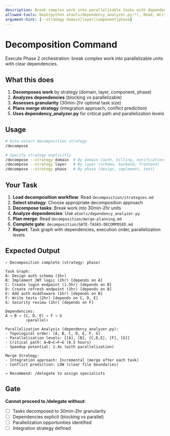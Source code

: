 ```yaml
---
description: Break complex work into parallelizable tasks with dependencies (Orchestration Phase 2)
allowed-tools: Bash(python atools/dependency_analyzer.py:*), Read, Write, TodoWrite
argument-hint: [--strategy domain|layer|component|phase]
---
```


# Decomposition Command

Execute Phase 2 orchestration: break complex work into parallelizable units with clear dependencies.

## What this does

1. **Decomposes work** by strategy (domain, layer, component, phase)
2. **Analyzes dependencies** (blocking vs parallelizable)
3. **Assesses granularity** (30min-2hr optimal task size)
4. **Plans merge strategy** (integration approach, conflict prediction)
5. **Uses dependency_analyzer.py** for critical path and parallelization levels

## Usage

```bash
# Auto-select decomposition strategy
/decompose

# Specify strategy explicitly
/decompose --strategy domain  # By domain (auth, billing, notifications)
/decompose --strategy layer   # By layer (schema, backend, frontend)
/decompose --strategy phase   # By phase (design, implement, test)
```

## Your Task

1. **Load decomposition workflow**: Read `decomposition/strategies.md`
2. **Select strategy**: Choose appropriate decomposition approach
3. **Decompose tasks**: Break work into 30min-2hr units
4. **Analyze dependencies**: Use `atools/dependency_analyzer.py`
5. **Plan merge**: Read `decomposition/merge-planning.md`
6. **Complete gate**: `decomposition/GATE-TASKS-DECOMPOSED.md`
7. **Report**: Task graph with dependencies, execution order, parallelization levels

## Expected Output

```
✓ Decomposition complete (strategy: phase)

Task Graph:
A: Design auth schema (1hr)
B: Implement JWT logic (2hr) [depends on A]
C: Create login endpoint (1.5hr) [depends on B]
D: Create refresh endpoint (1hr) [depends on B]
E: Add auth middleware (1hr) [depends on B]
F: Write tests (2hr) [depends on C, D, E]
G: Security review (1hr) [depends on F]

Dependencies:
A → B → [C, D, E] → F → G
         ↑parallel↑

Parallelization Analysis (dependency_analyzer.py):
- Topological order: [A, B, C, D, E, F, G]
- Parallelization levels: [[A], [B], [C,D,E], [F], [G]]
- Critical path: A→B→C→F→G (6.5 hours)
- Speedup potential: 1.4x (with parallelization)

Merge Strategy:
- Integration approach: Incremental (merge after each task)
- Conflict prediction: LOW (clear file boundaries)

→ Recommend: /delegate to assign specialists
```

## Gate

**Cannot proceed to /delegate without**:
- [ ] Tasks decomposed to 30min-2hr granularity
- [ ] Dependencies explicit (blocking vs parallel)
- [ ] Parallelization opportunities identified
- [ ] Integration strategy defined
